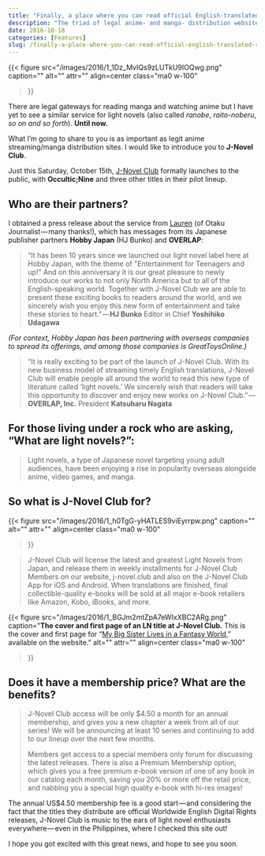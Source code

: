 ```yaml
---
title: "Finally, a place where you can read official English-translated ranobe"
description: "The triad of legal anime- and manga- distribution websites has been completed with the launch of [J-Novel Club](https://j-novel.club/)"
date: 2016-10-18
categories: [Features]
slug: /finally-a-place-where-you-can-read-official-english-translated-ranobe-4df577f43618"
---
```


{{< figure
  src="/images/2016/1_1Dz_MvIQs9zLUTkU9IOQwg.png"
  caption=""
  alt="" attr="" 
  align=center class="ma0 w-100"
>}}


There are legal gateways for reading manga and watching anime but I have yet to see a similar service for light novels (also called _ranobe_, _raito-noberu_, _so on and so forth_). **Until now.**

What I’m going to share to you is as important as legit anime streaming/manga distribution sites. I would like to introduce you to **J-Novel Club**.

Just this Saturday, October 15th, [J-Novel Club](https://j-novel.club/) formally launches to the public, with **Occultic;Nine** and three other titles in their pilot lineup.

## Who are their partners?

I obtained a press release about the service from [Lauren](https://medium.com/u/2bc71fb14b40) (of Otaku Journalist — many thanks!), which has messages from its Japanese publisher partners **Hobby Japan** (HJ Bunko) and **OVERLAP**:

> “It has been 10 years since we launched our light novel label here at Hobby Japan, with the theme of "Entertainment for Teenagers and up!" And on this anniversary it is our great pleasure to newly introduce our works to not only North America but to all of the English-speaking world. Together with J-Novel Club we are able to present these exciting books to readers around the world, and we sincerely wish you enjoy this new form of entertainment and take these stories to heart.” — **HJ Bunko** Editor in Chief **Yoshihiko Udagawa**

_(For context, Hobby Japan has been partnering with overseas companies to spread its offerings, and among those companies is GreatToysOnline.)_

> “It is really exciting to be part of the launch of J-Novel Club. With its new business model of streaming timely English translations, J-Novel Club will enable people all around the world to read this new type of literature called ‘light novels.’ We sincerely wish that readers will take this opportunity to discover and enjoy new works on J-Novel Club.” — **OVERLAP, Inc.** President **Katsuharu Nagata**

## For those living under a rock who are asking, “What are light novels?”:

> Light novels, a type of Japanese novel targeting young adult audiences, have been enjoying a rise in popularity overseas alongside anime, video games, and manga.

## So what is J-Novel Club for?

{{< figure
  src="/images/2016/1_h0TgG-yHATLES9viEyrrpw.png"
  caption=""
  alt="" attr="" 
  align=center class="ma0 w-100"
>}}

> J-Novel Club will license the latest and greatest Light Novels from Japan, and release them in weekly installments for J-Novel Club Members on our website, j-novel.club and also on the J-Novel Club App for iOS and Android. When translations are finished, final collectible-quality e-books will be sold at all major e-book retailers like Amazon, Kobo, iBooks, and more.

{{< figure
  src="/images/2016/1_BGJm2mtZpA7eWIxXBC2ARg.png"
  caption="**The cover and first page of an LN title at J-Novel Club.** This is the cover and first page for “[My Big Sister Lives in a Fantasy World](https://j-novel.club/s/my-big-sister-lives-in-a-fantasy-world/),” available on the website."
  alt="" attr="" 
  align=center class="ma0 w-100"
>}}

## Does it have a membership price? What are the benefits?

> J-Novel Club access will be only $4.50 a month for an annual membership, and gives you a new chapter a week from all of our series! We will be announcing at least 10 series and continuing to add to our lineup over the next few months.
> 
>  Members get access to a special members only forum for discussing the latest releases. There is also a Premium Membership option, which gives you a free premium e-book version of one of any book in our catalog each month, saving you 20% or more off the retail price, and nabbing you a special high quality e-book with hi-res images!

The annual US$4.50 membership fee is a good start — and considering the fact that the titles they distribute are official Worldwide English Digital Rights releases, J-Novel Club is music to the ears of light novel enthusiasts everywhere — even in the Philippines, where I checked this site out!

I hope you got excited with this great news, and hope to see you soon.
